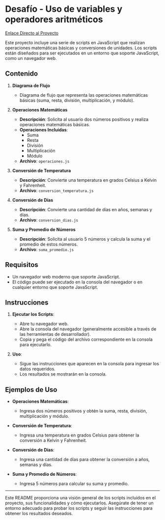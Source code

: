 # Desafío - Uso de variables y operadores aritméticos

[Enlace Directo al Proyecto](https://variables-y-operadores-aritmeticos.vercel.app/)


Este proyecto incluye una serie de scripts en JavaScript que realizan operaciones matemáticas básicas y conversiones de unidades. Los scripts están diseñados para ser ejecutados en un entorno que soporte JavaScript, como un navegador web.

## Contenido

1. **Diagrama de Flujo**
   - Diagrama de flujo que representa las operaciones matemáticas básicas (suma, resta, división, multiplicación, y módulo).

2. **Operaciones Matemáticas**
   - **Descripción**: Solicita al usuario dos números positivos y realiza operaciones matemáticas básicas.
   - **Operaciones Incluidas**:
     - Suma
     - Resta
     - División
     - Multiplicación
     - Módulo
   - **Archivo**: `operaciones.js`

3. **Conversión de Temperatura**
   - **Descripción**: Convierte una temperatura en grados Celsius a Kelvin y Fahrenheit.
   - **Archivo**: `conversion_temperatura.js`

4. **Conversión de Días**
   - **Descripción**: Convierte una cantidad de días en años, semanas y días.
   - **Archivo**: `conversion_dias.js`

5. **Suma y Promedio de Números**
   - **Descripción**: Solicita al usuario 5 números y calcula la suma y el promedio de estos números.
   - **Archivo**: `suma_promedio.js`

## Requisitos

- Un navegador web moderno que soporte JavaScript.
- El código puede ser ejecutado en la consola del navegador o en cualquier entorno que soporte JavaScript.

## Instrucciones

1. **Ejecutar los Scripts**:
   - Abre tu navegador web.
   - Abre la consola del navegador (generalmente accesible a través de las herramientas de desarrollador).
   - Copia y pega el código del archivo correspondiente en la consola para ejecutarlo.

2. **Uso**:
   - Sigue las instrucciones que aparecen en la consola para ingresar los datos requeridos.
   - Los resultados se mostrarán en la consola.

## Ejemplos de Uso

- **Operaciones Matemáticas**:
  - Ingresa dos números positivos y obtén la suma, resta, división, multiplicación y módulo.

- **Conversión de Temperatura**:
  - Ingresa una temperatura en grados Celsius para obtener la conversión a Kelvin y Fahrenheit.

- **Conversión de Días**:
  - Ingresa una cantidad de días para obtener la conversión a años, semanas y días.

- **Suma y Promedio de Números**:
  - Ingresa 5 números para calcular su suma y promedio.

---

Este README proporciona una visión general de los scripts incluidos en el proyecto, sus funcionalidades y cómo ejecutarlos. Asegúrate de tener un entorno adecuado para probar los scripts y seguir las instrucciones para obtener los resultados deseados.
